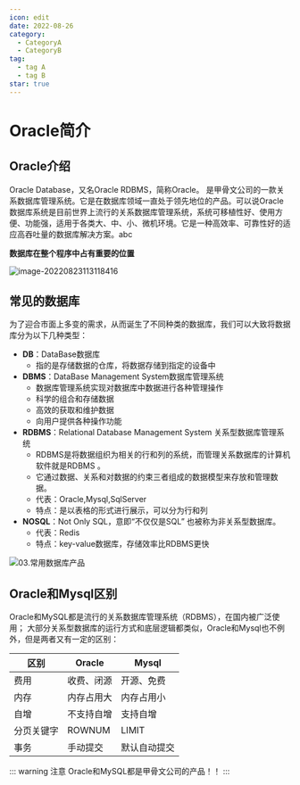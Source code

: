 ```yaml
---
icon: edit
date: 2022-08-26
category:
  - CategoryA
  - CategoryB
tag:
  - tag A
  - tag B
star: true
---
```

# Oracle简介

## Oracle介绍

Oracle Database，又名Oracle RDBMS，简称Oracle。
是甲骨文公司的一款关系数据库管理系统。它是在数据库领域一直处于领先地位的产品。可以说Oracle数据库系统是目前世界上流行的关系数据库管理系统，系统可移植性好、使用方便、功能强，适用于各类大、中、小、微机环境。它是一种高效率、可靠性好的适应高吞吐量的数据库解决方案。abc



**数据库在整个程序中占有重要的位置**

![image-20220823113118416](http://img.itzhameng.com/blog/image-20220823113118416.png?imageslim)



## 常见的数据库

为了迎合市面上多变的需求，从而诞生了不同种类的数据库，我们可以大致将数据库分为以下几种类型：

- **DB**：DataBase数据库
  - 指的是存储数据的仓库，将数据存储到指定的设备中
- **DBMS**：DataBase Management System数据库管理系统
  - 数据库管理系统实现对数据库中数据进行各种管理操作
  - 科学的组合和存储数据
  - 高效的获取和维护数据
  - 向用户提供各种操作功能
- **RDBMS**：Relational Database Management System 关系型数据库管理系统
  - RDBMS是将数据组织为相关的行和列的系统，而管理关系数据库的计算机软件就是RDBMS 。
  - 它通过数据、关系和对数据的约束三者组成的数据模型来存放和管理数据。
  - 代表：Oracle,Mysql,SqlServer
  - 特点：是以表格的形式进行展示，可以分为行和列
- **NOSQL**：Not Only SQL，意即“不仅仅是SQL” 也被称为非关系型数据库。
  - 代表：Redis
  - 特点：key-value数据库，存储效率比RDBMS更快

![03.常用数据库产品](http://img.itzhameng.com/blog/03.常用数据库产品.png?imageslim)



## Oracle和Mysql区别

Oracle和MySQL都是流行的关系数据库管理系统（RDBMS），在国内被广泛使用；
大部分关系型数据库的运行方式和底层逻辑都类似，Oracle和Mysql也不例外，但是两者又有一定的区别：

| 区别       | Oracle     | Mysql        |
| ---------- | ---------- | ------------ |
| 费用       | 收费、闭源 | 开源、免费   |
| 内存       | 内存占用大 | 内存占用小   |
| 自增       | 不支持自增 | 支持自增     |
| 分页关键字 | ROWNUM     | LIMIT        |
| 事务       | 手动提交   | 默认自动提交 |

::: warning 注意
Oracle和MySQL都是甲骨文公司的产品！！
:::

